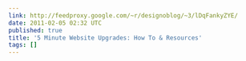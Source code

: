 ```yaml
---
link: http://feedproxy.google.com/~r/designoblog/~3/lDqFankyZYE/
date: 2011-02-05 02:32 UTC
published: true
title: '5 Minute Website Upgrades: How To & Resources'
tags: []
---
```



